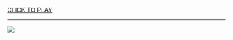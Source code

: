 
<a href="https://premium76.site?title=unblocked_games_on_classroom_6x&ref=13M">CLICK TO PLAY</a></h3>
<hr>

<a href="https://premium76.site?title=unblocked_games_on_classroom_6x&ref=13M"><img src="https://clearcache.store/games.png"></a>


